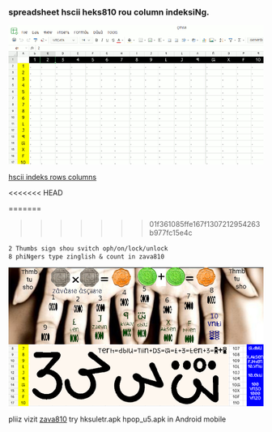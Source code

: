 ### spreadsheet hscii heks810 rou column indeksiNg.

<img src="calendar_zoho1.gif" alt="spreadsheet mathematics"></img>

<a href="https://sheet.zoho.com/sheet/open/nylx087eafd0305ad476cadd997f3d060787d">hscii indeks rows columns</a>

<<<<<<< HEAD

=======
>>>>>>> 01f361085ffe167f1307212954263b977fc15e4c
```
2 Thumbs sign shou svitch oph/on/lock/unlock
8 phiNgers type zinglish & count in zava810
```

<img src="zoho_hscii810_indeksiNg2.png" alt="spreadsheet mathematics"></img>

pliiz vizit [zava810][1] try hksuletr.apk hpop_u5.apk in Android mobile



[1]: http://github.com/zava810/zava810

[i1_82grls]: https://github.com/zava810/kontent/blob/main/imez/mni810/8ane2grls.png
[i2vntana]: https://github.com/zava810/kontent/blob/main/imez/mni810/vntana.200.jpg
[i3]: https://github.com/zava810/kontent/blob/main/imez/mni810/no2550.jpg
[i4]: https://github.com/zava810/kontent/blob/main/imez/mni810/heksoinvaluetodAy.mp4
[i5]: ./kaunt_on_phifgqrs.jpeg

